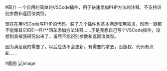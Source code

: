 #简介
一个自用的简单的VSCode插件，用于快速添加PHP方法的注释。不支持识别参数和返回值类型。

现在在用VSCode写PHP的代码，装了几个插件也基本满足使用需求，然而一直都不能像其它IDE一样/**回车添加方法注释……于是我想自己写个VSCode插件，没想到真被我研究出来了。虽然不能识别参数和返回值类型。

因为满足我的需要了，以后应该不会更新。有需要的拿去，没版权，代码有点乱……

#截图
![image](https://coding.net/u/yurunsoft/p/VSCode-PHPComments/git/raw/master/screenshot.gif)